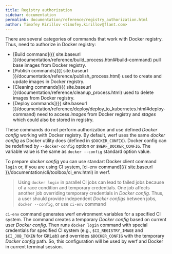 ```yaml
---
title: Registry authorization
sidebar: documentation
permalink: documentation/reference/registry_authorization.html
author: Timofey Kirillov <timofey.kirillov@flant.com>
---
```


There are several categories of commands that work with Docker registry. 
Thus, need to authorize in Docker registry:

* [Build command]({{ site.baseurl }}/documentation/reference/build_process.html#build-command) pull base images from Docker registry.
* [Publish commands]({{ site.baseurl }}/documentation/reference/publish_process.html) used to create and update images in Docker registry.
* [Cleaning commands]({{ site.baseurl }}/documentation/reference/cleanup_process.html) used to delete images from Docker registry.
* [Deploy commands]({{ site.baseurl }}/documentation/reference/deploy/deploy_to_kubernetes.html#deploy-command) need to access _images_ from Docker registry and _stages_ which could also be stored in registry.

These commands do not perform authorization and use defined _Docker config_ working with Docker registry.
By default, werf uses the same _docker config_ as Docker utility does (defined in `$DOCKER_CONFIG`).
Docker config can be redefined by `--docker-config` option or `$WERF_DOCKER_CONFIG`. 
The variable value is the same as `docker --config` standard option value.   

To prepare _docker config_ you can use standart Docker client command `login` or, if you are using CI system, [ci-env command]({{ site.baseurl }}/documentation/cli/toolbox/ci_env.html) in werf. 

> Using `docker login` in parallel CI jobs can lead to failed jobs because of a race condition and temporary credentials.
One job affects another job overriding temporary credentials in _Docker config_. 
Thus, a user should provide independent _Docker configs_ between jobs, `docker --config`, or use `ci-env` command 

`ci-env` command generates werf environment variables for a specified CI system. 
The command creates a temporary _Docker config_ based on current user _Docker config_. 
Then runs `docker login` command with special credentials for specified CI system (e.g., `$CI_REGISTRY_IMAGE` and `$CI_JOB_TOKEN` for GitLab) and overrides `$DOCKER_CONFIG` with the temporary _Docker config_ path. 
So, this configuration will be used by werf and Docker in current terminal session.
